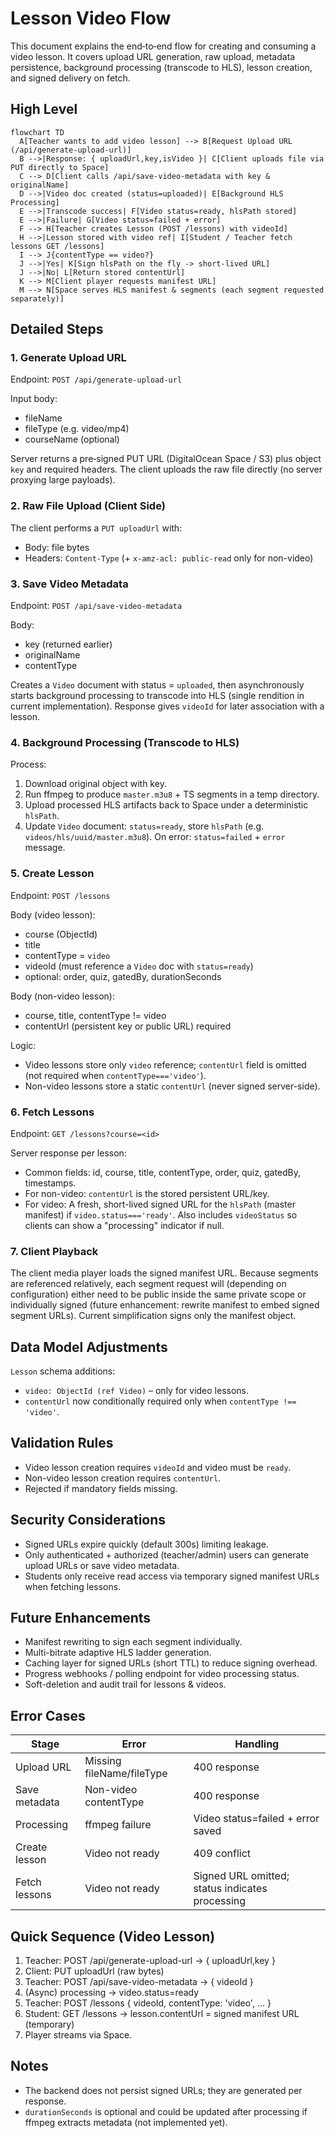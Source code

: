 # Lesson Video Flow

This document explains the end‑to‑end flow for creating and consuming a video lesson. It covers upload URL generation, raw upload, metadata persistence, background processing (transcode to HLS), lesson creation, and signed delivery on fetch.

## High Level

```mermaid
flowchart TD
  A[Teacher wants to add video lesson] --> B[Request Upload URL (/api/generate-upload-url)]
  B -->|Response: { uploadUrl,key,isVideo }| C[Client uploads file via PUT directly to Space]
  C --> D[Client calls /api/save-video-metadata with key & originalName]
  D -->|Video doc created (status=uploaded)| E[Background HLS Processing]
  E -->|Transcode success| F[Video status=ready, hlsPath stored]
  E -->|Failure| G[Video status=failed + error]
  F --> H[Teacher creates Lesson (POST /lessons) with videoId]
  H -->|Lesson stored with video ref| I[Student / Teacher fetch lessons GET /lessons]
  I --> J{contentType == video?}
  J -->|Yes| K[Sign hlsPath on the fly -> short-lived URL]
  J -->|No| L[Return stored contentUrl]
  K --> M[Client player requests manifest URL]
  M --> N[Space serves HLS manifest & segments (each segment requested separately)]
```

## Detailed Steps

### 1. Generate Upload URL
Endpoint: `POST /api/generate-upload-url`

Input body:
- fileName
- fileType (e.g. video/mp4)
- courseName (optional)

Server returns a pre‑signed PUT URL (DigitalOcean Space / S3) plus object `key` and required headers. The client uploads the raw file directly (no server proxying large payloads).

### 2. Raw File Upload (Client Side)
The client performs a `PUT uploadUrl` with:
- Body: file bytes
- Headers: `Content-Type` (+ `x-amz-acl: public-read` only for non-video)

### 3. Save Video Metadata
Endpoint: `POST /api/save-video-metadata`

Body:
- key (returned earlier)
- originalName
- contentType

Creates a `Video` document with status = `uploaded`, then asynchronously starts background processing to transcode into HLS (single rendition in current implementation). Response gives `videoId` for later association with a lesson.

### 4. Background Processing (Transcode to HLS)
Process:
1. Download original object with key.
2. Run ffmpeg to produce `master.m3u8` + TS segments in a temp directory.
3. Upload processed HLS artifacts back to Space under a deterministic `hlsPath`.
4. Update `Video` document: `status=ready`, store `hlsPath` (e.g. `videos/hls/uuid/master.m3u8`). On error: `status=failed` + `error` message.

### 5. Create Lesson
Endpoint: `POST /lessons`

Body (video lesson):
- course (ObjectId)
- title
- contentType = `video`
- videoId (must reference a `Video` doc with `status=ready`)
- optional: order, quiz, gatedBy, durationSeconds

Body (non-video lesson):
- course, title, contentType != video
- contentUrl (persistent key or public URL) required

Logic:
- Video lessons store only `video` reference; `contentUrl` field is omitted (not required when `contentType==='video'`).
- Non-video lessons store a static `contentUrl` (never signed server-side).

### 6. Fetch Lessons
Endpoint: `GET /lessons?course=<id>`

Server response per lesson:
- Common fields: id, course, title, contentType, order, quiz, gatedBy, timestamps.
- For non-video: `contentUrl` is the stored persistent URL/key.
- For video: A fresh, short-lived signed URL for the `hlsPath` (master manifest) if `video.status==='ready'`. Also includes `videoStatus` so clients can show a "processing" indicator if null.

### 7. Client Playback
The client media player loads the signed manifest URL. Because segments are referenced relatively, each segment request will (depending on configuration) either need to be public inside the same private scope or individually signed (future enhancement: rewrite manifest to embed signed segment URLs). Current simplification signs only the manifest object.

## Data Model Adjustments
`Lesson` schema additions:
- `video: ObjectId (ref Video)` – only for video lessons.
- `contentUrl` now conditionally required only when `contentType !== 'video'`.

## Validation Rules
- Video lesson creation requires `videoId` and video must be `ready`.
- Non-video lesson creation requires `contentUrl`.
- Rejected if mandatory fields missing.

## Security Considerations
- Signed URLs expire quickly (default 300s) limiting leakage.
- Only authenticated + authorized (teacher/admin) users can generate upload URLs or save video metadata.
- Students only receive read access via temporary signed manifest URLs when fetching lessons.

## Future Enhancements
- Manifest rewriting to sign each segment individually.
- Multi-bitrate adaptive HLS ladder generation.
- Caching layer for signed URLs (short TTL) to reduce signing overhead.
- Progress webhooks / polling endpoint for video processing status.
- Soft-deletion and audit trail for lessons & videos.

## Error Cases
| Stage | Error | Handling |
|-------|-------|----------|
| Upload URL | Missing fileName/fileType | 400 response |
| Save metadata | Non-video contentType | 400 response |
| Processing | ffmpeg failure | Video status=failed + error saved |
| Create lesson | Video not ready | 409 conflict |
| Fetch lessons | Video not ready | Signed URL omitted; status indicates processing |

## Quick Sequence (Video Lesson)
1. Teacher: POST /api/generate-upload-url -> { uploadUrl,key }
2. Client: PUT uploadUrl (raw bytes)
3. Teacher: POST /api/save-video-metadata -> { videoId }
4. (Async) processing -> video.status=ready
5. Teacher: POST /lessons { videoId, contentType: 'video', ... }
6. Student: GET /lessons -> lesson.contentUrl = signed manifest URL (temporary)
7. Player streams via Space.

## Notes
- The backend does not persist signed URLs; they are generated per response.
- `durationSeconds` is optional and could be updated after processing if ffmpeg extracts metadata (not implemented yet).
